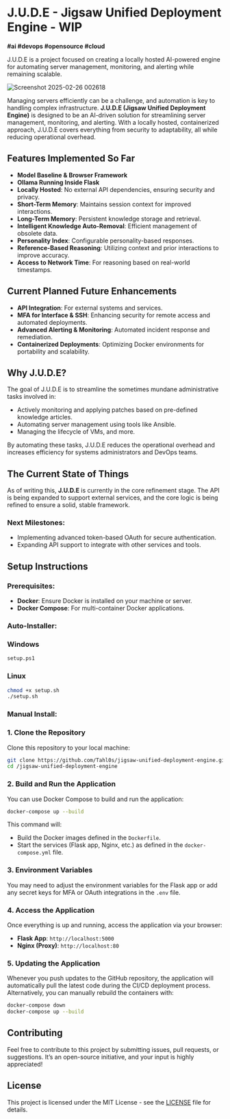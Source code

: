 # J.U.D.E - Jigsaw Unified Deployment Engine - WIP
**#ai #devops #opensource #cloud**

J.U.D.E is a project focused on creating a locally hosted AI-powered engine for automating server management, monitoring, and alerting while remaining scalable.

![Screenshot 2025-02-26 002618](https://github.com/user-attachments/assets/2cd0be2e-da27-49ad-812e-338dfa0af260)

Managing servers efficiently can be a challenge, and automation is key to handling complex infrastructure. **J.U.D.E (Jigsaw Unified Deployment Engine)** is designed to be an AI-driven solution for streamlining server management, monitoring, and alerting. With a locally hosted, containerized approach, J.U.D.E covers everything from security to adaptability, all while reducing operational overhead.

## Features Implemented So Far
- **Model Baseline & Browser Framework**
- **Ollama Running Inside Flask**
- **Locally Hosted**: No external API dependencies, ensuring security and privacy.
- **Short-Term Memory**: Maintains session context for improved interactions.
- **Long-Term Memory**: Persistent knowledge storage and retrieval.
- **Intelligent Knowledge Auto-Removal**: Efficient management of obsolete data.
- **Personality Index**: Configurable personality-based responses.
- **Reference-Based Reasoning**: Utilizing context and prior interactions to improve accuracy.
- **Access to Network Time**: For reasoning based on real-world timestamps.

## Current Planned Future Enhancements
- **API Integration**: For external systems and services.
- **MFA for Interface & SSH**: Enhancing security for remote access and automated deployments.
- **Advanced Alerting & Monitoring**: Automated incident response and remediation.
- **Containerized Deployments**: Optimizing Docker environments for portability and scalability.

## Why J.U.D.E?
The goal of J.U.D.E is to streamline the sometimes mundane administrative tasks involved in:
- Actively monitoring and applying patches based on pre-defined knowledge articles.
- Automating server management using tools like Ansible.
- Managing the lifecycle of VMs, and more.

By automating these tasks, J.U.D.E reduces the operational overhead and increases efficiency for systems administrators and DevOps teams.

## The Current State of Things
As of writing this, **J.U.D.E** is currently in the core refinement stage. The API is being expanded to support external services, and the core logic is being refined to ensure a solid, stable framework.

### Next Milestones:
- Implementing advanced token-based OAuth for secure authentication.
- Expanding API support to integrate with other services and tools.

## Setup Instructions

### Prerequisites:
- **Docker**: Ensure Docker is installed on your machine or server.
- **Docker Compose**: For multi-container Docker applications.

### Auto-Installer:

### Windows

```bash
setup.ps1
```
### Linux

```bash
chmod +x setup.sh
./setup.sh
```

### Manual Install:

### 1. Clone the Repository
Clone this repository to your local machine:

```bash
git clone https://github.com/Tahl0s/jigsaw-unified-deployment-engine.git
cd /jigsaw-unified-deployment-engine
```

### 2. Build and Run the Application
You can use Docker Compose to build and run the application:

```bash
docker-compose up --build
```

This command will:
- Build the Docker images defined in the `Dockerfile`.
- Start the services (Flask app, Nginx, etc.) as defined in the `docker-compose.yml` file.

### 3. Environment Variables
You may need to adjust the environment variables for the Flask app or add any secret keys for MFA or OAuth integrations in the `.env` file.

### 4. Access the Application
Once everything is up and running, access the application via your browser:

- **Flask App**: `http://localhost:5000`
- **Nginx (Proxy)**: `http://localhost:80`

### 5. Updating the Application
Whenever you push updates to the GitHub repository, the application will automatically pull the latest code during the CI/CD deployment process. Alternatively, you can manually rebuild the containers with:

```bash
docker-compose down
docker-compose up --build
```

## Contributing
Feel free to contribute to this project by submitting issues, pull requests, or suggestions. It’s an open-source initiative, and your input is highly appreciated!

## License
This project is licensed under the MIT License - see the [LICENSE](LICENSE) file for details.
